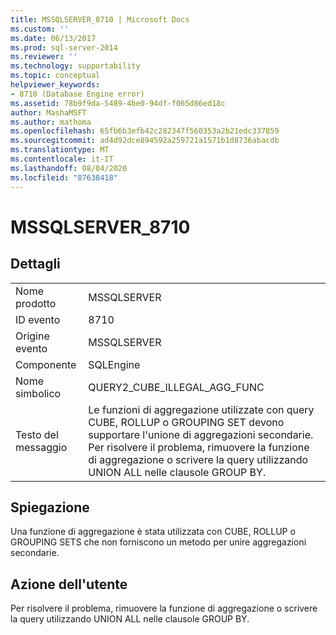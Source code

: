 ```yaml
---
title: MSSQLSERVER_8710 | Microsoft Docs
ms.custom: ''
ms.date: 06/13/2017
ms.prod: sql-server-2014
ms.reviewer: ''
ms.technology: supportability
ms.topic: conceptual
helpviewer_keywords:
- 8710 (Database Engine error)
ms.assetid: 78b9f9da-5489-4be0-94df-f065d86ed18c
author: MashaMSFT
ms.author: mathoma
ms.openlocfilehash: 65fb6b3efb42c282347f560353a2b21edc337859
ms.sourcegitcommit: ad4d92dce894592a259721a1571b1d8736abacdb
ms.translationtype: MT
ms.contentlocale: it-IT
ms.lasthandoff: 08/04/2020
ms.locfileid: "87638418"
---
```

# <a name="mssqlserver_8710"></a>MSSQLSERVER_8710
    
## <a name="details"></a>Dettagli  
  
|||  
|-|-|  
|Nome prodotto|MSSQLSERVER|  
|ID evento|8710|  
|Origine evento|MSSQLSERVER|  
|Componente|SQLEngine|  
|Nome simbolico|QUERY2_CUBE_ILLEGAL_AGG_FUNC|  
|Testo del messaggio|Le funzioni di aggregazione utilizzate con query CUBE, ROLLUP o GROUPING SET devono supportare l'unione di aggregazioni secondarie. Per risolvere il problema, rimuovere la funzione di aggregazione o scrivere la query utilizzando UNION ALL nelle clausole GROUP BY.|  
  
## <a name="explanation"></a>Spiegazione  
 Una funzione di aggregazione è stata utilizzata con CUBE, ROLLUP o GROUPING SETS che non forniscono un metodo per unire aggregazioni secondarie.  
  
## <a name="user-action"></a>Azione dell'utente  
 Per risolvere il problema, rimuovere la funzione di aggregazione o scrivere la query utilizzando UNION ALL nelle clausole GROUP BY.  
  
  
